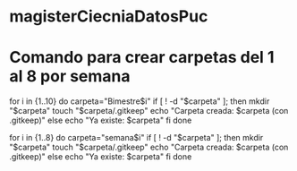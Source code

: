 # magisterCiecniaDatosPuc

# Comando para crear carpetas del 1 al 8 por semana
for i in {1..10}
do
    carpeta="Bimestre$i"
    if [ ! -d "$carpeta" ]; then
        mkdir "$carpeta"
        touch "$carpeta/.gitkeep"
        echo "Carpeta creada: $carpeta (con .gitkeep)"
    else
        echo "Ya existe: $carpeta"
    fi
done


for i in {1..8}
do
    carpeta="semana$i"
    if [ ! -d "$carpeta" ]; then
        mkdir "$carpeta"
        touch "$carpeta/.gitkeep"
        echo "Carpeta creada: $carpeta (con .gitkeep)"
    else
        echo "Ya existe: $carpeta"
    fi
done